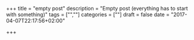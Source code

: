 +++
title = "empty post"
description = "Empty post (everything has to start with something)"
tags = ["",""]
categories = [""]
draft = false
date = "2017-04-07T22:17:56+02:00"

+++

